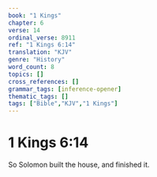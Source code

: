 ```yaml
---
book: "1 Kings"
chapter: 6
verse: 14
ordinal_verse: 8911
ref: "1 Kings 6:14"
translation: "KJV"
genre: "History"
word_count: 8
topics: []
cross_references: []
grammar_tags: [inference-opener]
thematic_tags: []
tags: ["Bible","KJV","1 Kings"]
---
```


# 1 Kings 6:14

So Solomon built the house, and finished it.
